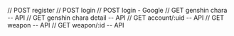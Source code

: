 // POST register
// POST login
// POST login - Google
// GET genshin chara        -- API
// GET genshin chara detail -- API
// GET account/:uid         -- API
// GET weapon               -- API
// GET weapon/:id           -- API